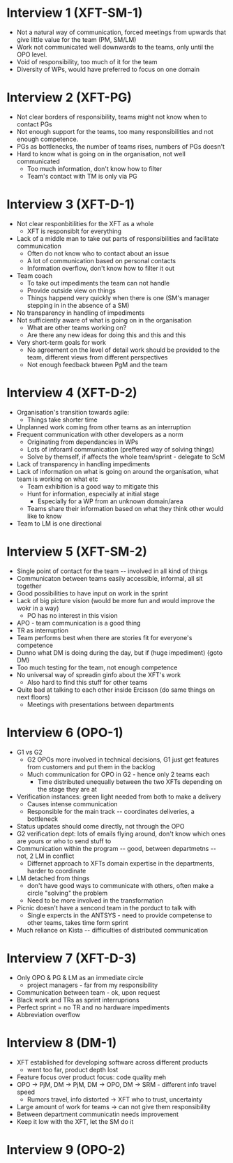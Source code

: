 # Interview 1 (XFT-SM-1)

- Not a natural way of communication, forced meetings from upwards that give little value for the team (PM, SM/LM)
- Work not communicated well downwards to the teams, only until the OPO level.
- Void of responsibility, too much of it for the team
- Diversity of WPs, would have preferred to focus on one domain

# Interview 2 (XFT-PG)

- Not clear borders of responsibility, teams might not know when to contact PGs
- Not enough support for the teams, too many responsibilities and not enough competence.
- PGs as bottlenecks, the number of teams rises, numbers of PGs doesn't
- Hard to know what is going on in the organisation, not well communicated
  - Too much information, don't know how to filter
  - Team's contact with TM is only via PG


# Interview 3 (XFT-D-1)
 
- Not clear responbitilities for the XFT as a whole
  - XFT is responsiblt for everything
- Lack of a middle man to take out parts of responsibilities and facilitate communication
  - Often do not know who to contact about an issue
  - A lot of communication based on personal contacts
  - Information overflow, don't know how to filter it out
- Team coach
  - To take out impediments the team can not handle
  - Provide outside view on things
  - Things happend very quickly when there is one (SM's manager stepping in in the absence of a SM)
- No transparency in handling of impediments
- Not sufficiently aware of what is going on in the organisation
  - What are other teams working on?
  - Are there any new ideas for doing this and this and this
- Very short-term goals for work
  - No agreement on the level of detail work should be provided to the team, different views from different perspectives
  - Not enough feedback btween PgM and the team
 

# Interview 4 (XFT-D-2)

- Organisation's transition towards agile:
  - Things take shorter time
- Unplanned work coming from other teams as an interruption
- Frequent communication with other developers as a norm
  - Originating from dependancies in WPs
  - Lots of inforaml communication (preffered way of solving things)
  - Solve by themself, if affects the whole team/sprint - delegate to ScM
- Lack of transparency in handling impediments
- Lack of information on what is going on around the organisation, what team is working on what etc
  - Team exhibition is a good way to mitigate this
  - Hunt for information, especially at initial stage
    - Especially for a WP from an unknown domain/area
  - Teams share their information based on what they think other would like to know
- Team to LM is one directional

# Interview 5 (XFT-SM-2)

- Single point of contact for the team -- involved in all kind of things
- Communicaton between teams easily accessible, informal, all sit together
- Good possibilities to have input on work in the sprint
- Lack of big picture vision (would be more fun and would improve the wokr in a way)
  - PO has no interest in this vision
- APO - team communication is a good thing
- TR as interruption
- Team performs best when there are stories fit for everyone's competence
- Dunno what DM is doing during the day, but if (huge impediment) {goto DM}
- Too much testing for the team, not enough competence
- No universal way of spreadin ginfo about the XFT's work
  - Also hard to find this stuff for other teams
- Quite bad at talking to each other inside Ercisson (do same things on next floors)
  - Meetings with presentations between departments


# Interview 6 (OPO-1)

- G1 vs G2
  - G2 OPOs more involved in technical decisions, G1 just get features from customers and put them in the backlog
  - Much communication for OPO in G2 - hence only 2 teams each
    - Time distributed unequally between the two XFTs depending on the stage they are at
- Verification instances: green light needed from both to make a delivery
  - Causes intense communication
  - Responsible for the main track -- coordinates deliveries, a bottleneck
- Status updates should come directly, not through the OPO
- G2 verification dept: lots of emails flying around, don't know which ones are yours or who to send stuff to
- Communication within the program -- good, between departmetns -- not, 2 LM in conflict
  - Differnet approach to XFTs domain expertise in the departments, harder to coordinate
- LM detached from things
  - don't have good ways to communicate with others, often make a circle "solving" the problem
  - Need to be more involved in the transformation
- Picnic doesn't have a sencond team in the porduct to talk with
  - Single expercts in the ANTSYS - need to provide competense to other teams, takes time form sprint
- Much reliance on Kista -- difficulties of distributed communication

# Interview 7 (XFT-D-3)
- Only OPO & PG & LM as an immediate circle
  - project managers - far from my responsibility
- Communication between team - ok, upon request
- Black work and TRs as sprint interruprions
- Perfect sprint = no TR and no hardware impediments
- Abbreviation overflow

# Interview 8 (DM-1)
- XFT established for developing software across different products
  - went too far, product depth lost
- Feature focus over product focus: code quality meh
- OPO -> PjM, DM -> PjM, DM -> OPO, DM -> SRM - different info travel speed
  - Rumors travel, info distorted -> XFT who to trust, uncertainty
- Large amount of work for teams -> can not give them responsibility
- Between department communicatin needs improvement
- Keep it low with the XFT, let the SM do it

# Interview 9 (OPO-2)
